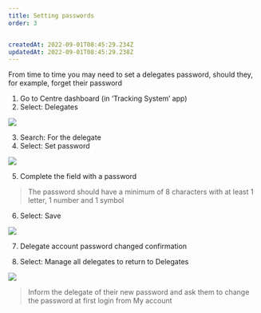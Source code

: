 ```yaml
---
title: Setting passwords
order: 3


createdAt: 2022-09-01T08:45:29.234Z
updatedAt: 2022-09-01T08:45:29.238Z
---
```

From time to time you may need to set a delegates password, should they, for example, forget their password​

1. Go to Centre dashboard (in ‘Tracking System’ app) ​
2. Select: Delegates​

![](/img/cm-6-09-Passwords.jpg)

3. Search: For the delegate​
4. Select: Set password ​

![](/img/cm-6-10-Passwords.jpg)

5. Complete the field with a password​

> The password should have a minimum of 8 characters with at least 1 letter, 1 number and 1 symbol​​

6. Select: Save ​

![](/img/cm-6-11-Passwords.jpg)

7. Delegate account password changed confirmation  ​

8. Select: Manage all delegates to return to Delegates ​

![](/img/cm-6-12-Passwords.jpg)

> Inform the delegate of their new password and ask them to change the password at first login from My account ​